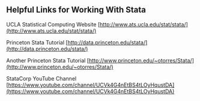 ## Helpful Links for Working With Stata

UCLA Statistical Computing Website [http://www.ats.ucla.edu/stat/stata/](http://www.ats.ucla.edu/stat/stata/)

Princeton Stata Tutorial
[http://data.princeton.edu/stata/](http://data.princeton.edu/stata/)

Another Princeton Stata Tutorial
[http://www.princeton.edu/~otorres/Stata/](http://www.princeton.edu/~otorres/Stata/)

StataCorp YouTube Channel
[https://www.youtube.com/channel/UCVk4G4nEtBS4tLOyHqustDA](https://www.youtube.com/channel/UCVk4G4nEtBS4tLOyHqustDA)


